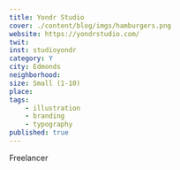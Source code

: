```yaml
---
title: Yondr Studio
cover: ./content/blog/imgs/hamburgers.png
website: https://yondrstudio.com/
twit: 
inst: studioyondr
category: Y
city: Edmonds
neighborhood:
size: Small (1-10)
place: 
tags:
    - illustration
    - branding
    - typography
published: true
---
```


Freelancer
